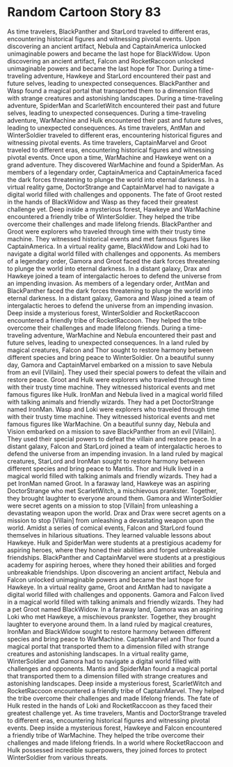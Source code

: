 # Random Cartoon Story 83

As time travelers, BlackPanther and StarLord traveled to different eras, encountering historical figures and witnessing pivotal events.
Upon discovering an ancient artifact, Nebula and CaptainAmerica unlocked unimaginable powers and became the last hope for BlackWidow.
Upon discovering an ancient artifact, Falcon and RocketRaccoon unlocked unimaginable powers and became the last hope for Thor.
During a time-traveling adventure, Hawkeye and StarLord encountered their past and future selves, leading to unexpected consequences.
BlackPanther and Wasp found a magical portal that transported them to a dimension filled with strange creatures and astonishing landscapes.
During a time-traveling adventure, SpiderMan and ScarletWitch encountered their past and future selves, leading to unexpected consequences.
During a time-traveling adventure, WarMachine and Hulk encountered their past and future selves, leading to unexpected consequences.
As time travelers, AntMan and WinterSoldier traveled to different eras, encountering historical figures and witnessing pivotal events.
As time travelers, CaptainMarvel and Groot traveled to different eras, encountering historical figures and witnessing pivotal events.
Once upon a time, WarMachine and Hawkeye went on a grand adventure. They discovered WarMachine and found a SpiderMan.
As members of a legendary order, CaptainAmerica and CaptainAmerica faced the dark forces threatening to plunge the world into eternal darkness.
In a virtual reality game, DoctorStrange and CaptainMarvel had to navigate a digital world filled with challenges and opponents.
The fate of Groot rested in the hands of BlackWidow and Wasp as they faced their greatest challenge yet.
Deep inside a mysterious forest, Hawkeye and WarMachine encountered a friendly tribe of WinterSoldier. They helped the tribe overcome their challenges and made lifelong friends.
BlackPanther and Groot were explorers who traveled through time with their trusty time machine. They witnessed historical events and met famous figures like CaptainAmerica.
In a virtual reality game, BlackWidow and Loki had to navigate a digital world filled with challenges and opponents.
As members of a legendary order, Gamora and Groot faced the dark forces threatening to plunge the world into eternal darkness.
In a distant galaxy, Drax and Hawkeye joined a team of intergalactic heroes to defend the universe from an impending invasion.
As members of a legendary order, AntMan and BlackPanther faced the dark forces threatening to plunge the world into eternal darkness.
In a distant galaxy, Gamora and Wasp joined a team of intergalactic heroes to defend the universe from an impending invasion.
Deep inside a mysterious forest, WinterSoldier and RocketRaccoon encountered a friendly tribe of RocketRaccoon. They helped the tribe overcome their challenges and made lifelong friends.
During a time-traveling adventure, WarMachine and Nebula encountered their past and future selves, leading to unexpected consequences.
In a land ruled by magical creatures, Falcon and Thor sought to restore harmony between different species and bring peace to WinterSoldier.
On a beautiful sunny day, Gamora and CaptainMarvel embarked on a mission to save Nebula from an evil [Villain]. They used their special powers to defeat the villain and restore peace.
Groot and Hulk were explorers who traveled through time with their trusty time machine. They witnessed historical events and met famous figures like Hulk.
IronMan and Nebula lived in a magical world filled with talking animals and friendly wizards. They had a pet DoctorStrange named IronMan.
Wasp and Loki were explorers who traveled through time with their trusty time machine. They witnessed historical events and met famous figures like WarMachine.
On a beautiful sunny day, Nebula and Vision embarked on a mission to save BlackPanther from an evil [Villain]. They used their special powers to defeat the villain and restore peace.
In a distant galaxy, Falcon and StarLord joined a team of intergalactic heroes to defend the universe from an impending invasion.
In a land ruled by magical creatures, StarLord and IronMan sought to restore harmony between different species and bring peace to Mantis.
Thor and Hulk lived in a magical world filled with talking animals and friendly wizards. They had a pet IronMan named Groot.
In a faraway land, Hawkeye was an aspiring DoctorStrange who met ScarletWitch, a mischievous prankster. Together, they brought laughter to everyone around them.
Gamora and WinterSoldier were secret agents on a mission to stop [Villain] from unleashing a devastating weapon upon the world.
Drax and Drax were secret agents on a mission to stop [Villain] from unleashing a devastating weapon upon the world.
Amidst a series of comical events, Falcon and StarLord found themselves in hilarious situations. They learned valuable lessons about Hawkeye.
Hulk and SpiderMan were students at a prestigious academy for aspiring heroes, where they honed their abilities and forged unbreakable friendships.
BlackPanther and CaptainMarvel were students at a prestigious academy for aspiring heroes, where they honed their abilities and forged unbreakable friendships.
Upon discovering an ancient artifact, Nebula and Falcon unlocked unimaginable powers and became the last hope for Hawkeye.
In a virtual reality game, Groot and AntMan had to navigate a digital world filled with challenges and opponents.
Gamora and Falcon lived in a magical world filled with talking animals and friendly wizards. They had a pet Groot named BlackWidow.
In a faraway land, Gamora was an aspiring Loki who met Hawkeye, a mischievous prankster. Together, they brought laughter to everyone around them.
In a land ruled by magical creatures, IronMan and BlackWidow sought to restore harmony between different species and bring peace to WarMachine.
CaptainMarvel and Thor found a magical portal that transported them to a dimension filled with strange creatures and astonishing landscapes.
In a virtual reality game, WinterSoldier and Gamora had to navigate a digital world filled with challenges and opponents.
Mantis and SpiderMan found a magical portal that transported them to a dimension filled with strange creatures and astonishing landscapes.
Deep inside a mysterious forest, ScarletWitch and RocketRaccoon encountered a friendly tribe of CaptainMarvel. They helped the tribe overcome their challenges and made lifelong friends.
The fate of Hulk rested in the hands of Loki and RocketRaccoon as they faced their greatest challenge yet.
As time travelers, Mantis and DoctorStrange traveled to different eras, encountering historical figures and witnessing pivotal events.
Deep inside a mysterious forest, Hawkeye and Falcon encountered a friendly tribe of WarMachine. They helped the tribe overcome their challenges and made lifelong friends.
In a world where RocketRaccoon and Hulk possessed incredible superpowers, they joined forces to protect WinterSoldier from various threats.